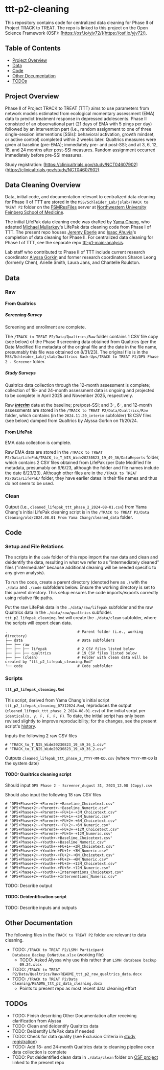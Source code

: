 # ttt-p2-cleaning

This repository contains code for centralized data cleaning for Phase II of Project TRACK to TREAT. The repo is linked to this project on the Open Science Framework (OSF): [https://osf.io/yjv72/](https://osf.io/yjv72/).

## Table of Contents

- [Project Overview](#project-overview)
- [Data](#data)
- [Code](#code)
- [Other Documentation](#other-documentation)
- [TODOs](#todos)

## Project Overview

Phase II of Project TRACK to TREAT (TTT) aims to use parameters from network models estimated from ecological momentary assessment (EMA) data to predict treatment response in depressed adolescents. Phase II consisted of an observational part (21 days of EMA with 5 pings per day) followed by an intervention part (i.e., random assignment to one of three single-session interventions [SSIs]: behavioral activation, growth mindset, or active control) completed within 2 weeks later. Qualtrics measures were given at baseline (pre-EMA); immediately pre- and post-SSI; and at 3, 6, 12, 18, and 24 months after post-SSI measures. Random assignment occurred immediately before pre-SSI measures.

Study registration: [https://clinicaltrials.gov/study/NCT04607902](https://clinicaltrials.gov/study/NCT04607902)

## Data Cleaning Overview

Data, initial code, and documentation relevant to centralized data cleaning for Phase II of TTT are stored in the `MSS/Schleider_Lab/jslab/TRACK to TREAT P2` folder on the [FSMResFiles](https://www.feinberg.northwestern.edu/it/services/server-storage-and-data/research-data-storage.html) server at [Northwestern University Feinberg School of Medicine](https://www.feinberg.northwestern.edu/).

The initial LifePak data cleaning code was drafted by [Yama Chang](https://github.com/yamachang), who adapted [Michael Mullarkey](https://github.com/mcmullarkey)'s LifePak data cleaning code from Phase I of TTT. The present repo houses [Jeremy Eberle](https://github.com/jwe4ec) and [Isaac Ahuvia](https://github.com/isaacahuvia)'s completion of data cleaning for Phase II. For centralized data cleaning for Phase I of TTT, see the separate repo [ttt-p1-main-analysis](https://github.com/jwe4ec/ttt-p1-main-analysis).

Lab staff who contributed to Phase II of TTT include current research coordinator [Alyssa Gorkin](https://github.com/alyssagorkin) and former research coordinators Sharon Leong (formerly Chen), Arielle Smith, Laura Jans, and Chantelle Roulston.

## Data

### Raw

#### From Qualtrics

##### Screening Survey

Screening and enrollment are complete.

The `/TRACK to TREAT P2/Data/Qualtrics/Raw` folder contains 1 CSV file copy (see below) of the Phase II screening data obtained from Qualtrics (per the Date Modified file metadata of the original file and the date in the file name, presumably this file was obtained on 8/31/23). The original file is in the `MSS/Schleider_Lab/jslab/Qualtrics Back-Ups/TRACK to TREAT P2/DP5 Phase 2 - Screener` folder.

##### Study Surveys

Qualtrics data collection through the 12-month assessment is complete; collection of 18- and 24-month assessment data is ongoing and projected to be complete in April 2025 and November 2025, respectively.

Raw ***<ins>interim</ins>*** data at the baseline; pre/post-SSI; and 3-, 6-, and 12-month assessments are stored in the `/TRACK to TREAT P2/Data/Qualtrics/Raw` folder, which contains (in the `2024.11.20_interim` subfolder) 18 CSV files (see below) dumped from Qualtrics by Alyssa Gorkin on 11/20/24.

#### From LifePak

EMA data collection is complete.

Raw EMA data are stored in the `/TRACK to TREAT P2/Data/LifePak/TRACK_to_T_NIS_Wide20230823_19_49_36/DataReports` folder, which contains 2 CSV files obtained from LifePak (per Date Modified file metadata, presumably on 9/6/23, although the folder and file names include the date 8/23/23). Although other files are in the `/TRACK to TREAT P2/Data/LifePak/` folder, they have earlier dates in their file names and thus do not seem to be used.

### Clean

Output (i.e., `cleaned_lifepak_ttt_phase_2_2024-08-01.csv`) from Yama Chang's initial LifePak cleaning script is in the `/TRACK to TREAT P2/Data Cleaning/old/2024.08.01 From Yama Chang/cleaned_data` folder.

## Code

### Setup and File Relations

The scripts in the `code` folder of this repo import the raw data and clean and deidentify the data, resulting in what we refer to as "intermediately cleaned" files ("intermediate" because additional cleaning will be needed specific to any given analysis).

To run the code, create a parent directory (denoted here as `.`) with the `./data` and `./code` subfolders below. Ensure the working directory is set to this parent directory. This setup ensures the code imports/exports correctly using relative file paths.

Put the raw LifePak data in the `./data/raw/lifepak` subfolder and the raw Qualtrics data in the `./data/raw/qualtrics` subfolder. `ttt_p2_lifepak_cleaning.Rmd` will create the `./data/clean` subfolder, where the scripts will export clean data.

```
.                                # Parent folder (i.e., working directory)
├── data                         # Data subfolders
├── ├── raw
├── ├── ├── lifepak              # 2 CSV files listed below
├── ├── ├── qualtrics            # 19 CSV files listed below
├── ├── (clean)                  # Folder with clean data will be created by "ttt_p2_lifepak_cleaning.Rmd"
└── code                         # Code subfolder
```

### Scripts

#### `ttt_p2_lifepak_cleaning.Rmd`

This script, derived from Yama Chang's initial script `ttt_p2_lifepak_cleaning_07312024.Rmd`, reproduces the output (`cleaned_lifepak_ttt_phase_2_2024-08-01.csv`) of the initial script per `identical(x, y, F, F, F, F)`. To date, the initial script has only been revised slightly to improve reproducibility; for the changes, see the present script's [history](https://github.com/jwe4ec/ttt-p2-cleaning/commits/main/code/ttt_p2_lifepak_cleaning.Rmd).

Inputs the following 2 raw CSV files
```
# "TRACK_to_T_NIS_Wide20230823_19_49_36_1.csv"
# "TRACK_to_T_NIS_Wide20230823_19_49_36_2.csv"
```

Outputs `cleaned_lifepak_ttt_phase_2_YYYY-MM-DD.csv` (where `YYYY-MM-DD` is the system date)

#### TODO: Qualtrics cleaning script

Should input `DP5 Phase 2 - Screener_August 31, 2023_12.08 (Copy).csv`

Should also input the following 18 raw CSV files
```
# "DP5+Phase+2+-+Parent+-+Baseline_Choicetext.csv"
# "DP5+Phase+2+-+Parent+-+Baseline_Numeric.csv"
# "DP5+Phase+2+-+Parent+-+FU+1+-+3M_Choicetext.csv"
# "DP5+Phase+2+-+Parent+-+FU+1+-+3M_Numeric.csv"
# "DP5+Phase+2+-+Parent+-+FU+2+-+6M_Choicetext.csv"
# "DP5+Phase+2+-+Parent+-+FU+2+-+6M_Numeric.csv"
# "DP5+Phase+2+-+Parent+-+FU+3+-+12M_Choicetext.csv"
# "DP5+Phase+2+-+Parent+-+FU+3+-+12M_Numeric.csv"
# "DP5+Phase+2+-+Youth+-+Baseline_Choicetext.csv"
# "DP5+Phase+2+-+Youth+-+Baseline_Numeric.csv"
# "DP5+Phase+2+-+Youth+-+FU+1+-+3M_Choicetext.csv"
# "DP5+Phase+2+-+Youth+-+FU+1+-+3M_Numeric.csv"
# "DP5+Phase+2+-+Youth+-+FU+2+-+6M_Choicetext.csv"
# "DP5+Phase+2+-+Youth+-+FU+2+-+6M_Numeric.csv"
# "DP5+Phase+2+-+Youth+-+FU+3+-+12M_Choicetext.csv"
# "DP5+Phase+2+-+Youth+-+FU+3+-+12M_Numeric.csv"
# "DP5+Phase+2+-+Youth+-+Interventions_Choicetext.csv"
# "DP5+Phase+2+-+Youth+-+Interventions_Numeric.csv"
```

TODO: Describe output

#### TODO: Deidentification script

TODO: Describe inputs and outputs

## Other Documentation

The following files in the `TRACK to TREAT P2` folder are relevant to data cleaning.
- TODO: `/TRACK to TREAT P2/LSMH Participant Database_Backup_DoNotUse.xlsx` (working file)
  - TODO: Asked Alyssa why use this rather than `LSMH database backup 09.24.xlsx`
- TODO: `/TRACK to TREAT P2/Data/Qualtrics/Raw/README_ttt_p2_raw_qualtrics_data.docx`
- TODO: `/TRACK to TREAT P2/Data Cleaning/README_ttt_p2_data_cleaning.docx`
  - Points to present repo as most recent data cleaning effort

## TODOs

- TODO: Finish describing Other Documentation after receiving clarification from Alyssa
- TODO: Clean and deidentify Qualtrics data
- TODO: Deidentify LifePak data if needed
- TODO: Check for data quality (see Exclusion Criteria in [study registration](https://clinicaltrials.gov/study/NCT04607902))
- TODO: Add 18- and 24-month Qualtrics data to cleaning pipeline once data collection is complete
- TODO: Put deidentified clean data in `./data/clean` folder on [OSF project](https://osf.io/yjv72/) linked to the present repo